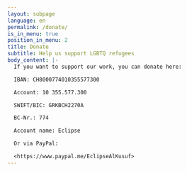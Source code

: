 ```yaml
---
layout: subpage
language: en
permalink: /donate/
is_in_menu: true
position_in_menu: 2
title: Donate
subtitle: Help us support LGBTQ refugees
body_content: |-
  If you want to support our work, you can donate here:

  IBAN: CH8000774010355577300

  Account: 10 355.577.300

  SWIFT/BIC: GRKBCH2270A

  BC-Nr.: 774

  Account name: Eclipse

  Or via PayPal:

  <https://www.paypal.me/EclipseAlKusuf>
---
```


